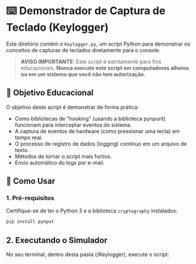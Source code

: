 # ⌨️ Demonstrador de Captura de Teclado (Keylogger)

Este diretório contém o `Keylogger.py`, um script Python para demonstrar os conceitos de capturas de teclados diretamente para o console.

> **AVISO IMPORTANTE:** Este script é estritamente para fins educacionais. **Nunca execute este script em computadores alheios ou em um sistema que você não tem autorização.**

## 🎯 Objetivo Educacional

O objetivo deste script é demonstrar de forma prática:
* Como bibliotecas de "hooking" (usando a biblioteca pynpunt) funcionam para interceptar eventos do sistema.
* A captura de eventos de hardware (como pressionar uma tecla) em tempo real.
* O processo de registro de dados (logging) contínuo em um arquivo de texto.
* Métodos de tornar o script mais furtivo.
* Envio automático do logs por e-mail.

## 🚀 Como Usar

### 1. Pré-requisitos

Certifique-se de ter o Python 3 e a biblioteca `cryptography` instalados:
```bash
pip install pynput
```

## 2. Executando o Simulador
No seu terminal, dentro desta pasta (/Keylogger), execute o script:
